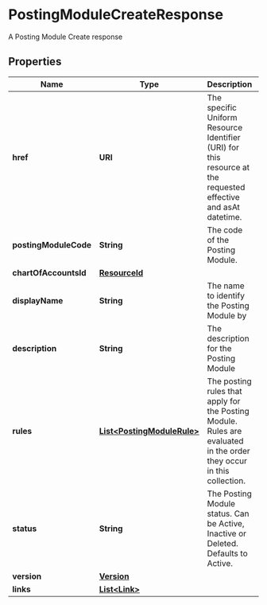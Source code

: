 

# PostingModuleCreateResponse

A Posting Module Create response

## Properties

| Name | Type | Description | Notes |
|------------ | ------------- | ------------- | -------------|
|**href** | **URI** | The specific Uniform Resource Identifier (URI) for this resource at the requested effective and asAt datetime. |  [optional] |
|**postingModuleCode** | **String** | The code of the Posting Module. |  |
|**chartOfAccountsId** | [**ResourceId**](ResourceId.md) |  |  |
|**displayName** | **String** | The name to identify the Posting Module by |  |
|**description** | **String** | The description for the Posting Module |  [optional] |
|**rules** | [**List&lt;PostingModuleRule&gt;**](PostingModuleRule.md) | The posting rules that apply for the Posting Module. Rules are evaluated in the order they occur in this collection. |  [optional] |
|**status** | **String** | The Posting Module status. Can be Active, Inactive or Deleted. Defaults to Active. |  |
|**version** | [**Version**](Version.md) |  |  [optional] |
|**links** | [**List&lt;Link&gt;**](Link.md) |  |  [optional] |




